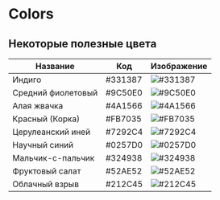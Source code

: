 # Colors

## Некоторые полезные цвета

| Название                         | Код         |  Изображение |
|----------------------------------|-------------|-------------------------------------------------------------------|
|  Индиго                          | #331387     | ![#331387](https://via.placeholder.com/35/331387/000000?text=+)             |
|  Средний фиолетовый              | #9C50E0     | ![#9C50E0](https://via.placeholder.com/35/9C50E0/000000?text=+)             |
|  Алая жвачка                     | #4A1566     | ![#4A1566](https://via.placeholder.com/35/A1566/000000?text=+)             |
|  Красный (Корка)                 | #FB7035     | ![#FB7035](https://via.placeholder.com/35/FB7035/000000?text=+)             |
|  Церулеанский иней               | #7292C4     | ![#7292C4](https://via.placeholder.com/35/7292C4/000000?text=+)             |
|  Научный синий                   | #0257D0     | ![#0257D0](https://via.placeholder.com/35/0257D0/000000?text=+)             |
|  Мальчик-с-пальчик               | #324938     | ![#324938](https://via.placeholder.com/35/324938/000000?text=+)             |
|  Фруктовый салат                 | #52AE52     | ![#52AE52](https://via.placeholder.com/35/52AE52/000000?text=+)             |
|  Облачный взрыв                  | #212C45     | ![#212C45](https://via.placeholder.com/35/212C45/000000?text=+)             |
